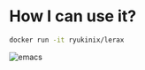 # How I can use it?

```bash
docker run -it ryukinix/lerax
```

![emacs](https://i.imgur.com/0ecFwgs.png)
